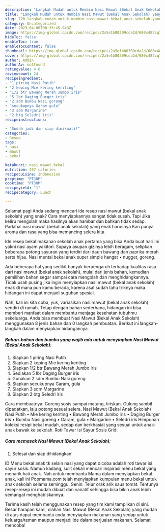 ```yaml
---
description: "Langkah Mudah untuk Membin Nasi Mawut (Bekal Anak Sekolah) yang Lezat"
title: "Langkah Mudah untuk Membin Nasi Mawut (Bekal Anak Sekolah) yang Lezat"
slug: 720-langkah-mudah-untuk-membin-nasi-mawut-bekal-anak-sekolah-yang-lezat
category: Uncategorized
date: 2023-04-06T00:33:45.943Z
image: https://img-global.cpcdn.com/recipes/2a5e1b80309cda2d/680x482cq70/nasi-mawut-bekal-anak-sekolah-foto-resep-utama.jpg
hideToc: false
enableToc: true
enableTocContent: false
thumbnail: https://img-global.cpcdn.com/recipes/2a5e1b80309cda2d/680x482cq70/nasi-mawut-bekal-anak-sekolah-foto-resep-utama.jpg
cover: https://img-global.cpcdn.com/recipes/2a5e1b80309cda2d/680x482cq70/nasi-mawut-bekal-anak-sekolah-foto-resep-utama.jpg
author: Admin
authorAv: notfound
ratingvalue: 4.6
reviewcount: 24
recipeingredient:
- "1 piring Nasi Putih"
- "2 keping Mie kering keriting"
- "1/2 btr Bawang Merah Jumbo iris"
- "5 lbr Daging Burger iris"
- "2 sdm Bumbu Nasi goreng"
- "secukupnya Garam gula"
- "3 sdm Margarine"
- "2 btg Seledri iris"
recipeinstructions:

- "Sudah jadi dan siap dinikmati!"
categories:
- Resep
tags:
- nasi
- mawut
- bekal

katakunci: nasi mawut bekal 
nutrition: 267 calories
recipecuisine: Indonesian
preptime: "PT38M"
cooktime: "PT38M"
recipeyield: "1"
recipecategory: Lunch

---
```



Selamat pagi Anda sedang mencari ide resep nasi mawut (bekal anak sekolah) yang enak? Cara menyiapkannya sangat tidak susah. Tapi Jika keliru mengolah maka hasilnya akan hambar dan bahkan tidak sedap. Padahal nasi mawut (bekal anak sekolah) yang enak harusnya Kan punya aroma dan rasa yang bisa memancing selera kita.


Ide resep bekal makanan sekolah anak pertama yang bisa Anda buat hari ini yakni nasi ayam yakitori. Supaya asupan gizinya lebih beragam, selipkan beberapa potong sayuran yang terdiri dari daun bawang dan paprika merah serta hijau. Nasi mentai bekal anak super simple hangat • nugget, goreng.

Ada beberapa hal yang sedikit banyak berpengaruh terhadap kualitas rasa dari nasi mawut (bekal anak sekolah), mulai dari jenis bahan, kemudian pemilihan bahan segar sampai cara mengolah dan menghidangkannya. Tidak usah pusing jika ingin menyiapkan nasi mawut (bekal anak sekolah) enak di mana pun kamu berada, karena asal sudah tahu triknya maka hidangan ini dapat menjadi suguhan spesial.


Nah, kali ini kita coba, yuk, variasikan nasi mawut (bekal anak sekolah) sendiri di rumah. Tetap dengan bahan sederhana, hidangan ini bisa memberi manfaat dalam membantu menjaga kesehatan tubuhmu sekeluarga. Anda bisa membuat Nasi Mawut (Bekal Anak Sekolah) menggunakan 8 jenis bahan dan 0 langkah pembuatan. Berikut ini langkah-langkah dalam menyiapkan hidangannya.

<!--inarticleads1-->

##### Bahan-bahan dan bumbu yang wajib ada untuk menyiapkan Nasi Mawut (Bekal Anak Sekolah):

1. Siapkan 1 piring Nasi Putih
1. Siapkan 2 keping Mie kering keriting
1. Siapkan 1/2 btr Bawang Merah Jumbo iris
1. Sediakan 5 lbr Daging Burger iris
1. Gunakan 2 sdm Bumbu Nasi goreng
1. Siapkan secukupnya Garam, gula
1. Siapkan 3 sdm Margarine
1. Siapkan 2 btg Seledri iris


Cara membuatnya: Goreng sosis sampai matang, tiriskan. Gulung sambil dipadatkan, lalu potong sesuai selera. Nasi Mawut (Bekal Anak Sekolah) Nasi Putih • Mie kering keriting • Bawang Merah Jumbo iris • Daging Burger iris • Bumbu Nasi goreng • Garam, gula • Margarine • Seledri iris Himpunan koleksi resipi bekal mudah, sedap dan berkhasiat yang sesuai untuk anak-anak bawak ke sekolah. Roti Tawar Isi Sayur Sosis Grid. 

<!--inarticleads2-->

##### Cara memasak Nasi Mawut (Bekal Anak Sekolah):


1. Selesai dan siap dihidangkan!

ID Menu bekal anak tk selain nasi yang dapat dicoba adalah roti tawar isi sayur sosis. Namun kadang, sulit sekali mencari inspirasi menu bekal yang menarik hati anak. Nah untuk membantu Mama dalam menyiapkan bekal anak, kali ini Popmama.com telah menyiapkan kumpulan menu bekal untuk anak sekolah selama seminggu. Senin: Telur orak arik saus tomat. Tentunya resep-resep ini mudah dibuat dan variatif sehingga bisa bikin anak lebih semangat menghabiskannya. 

Terima kasih telah menggunakan resep yang tim kami tampilkan di sini. Besar harapan kami, olahan Nasi Mawut (Bekal Anak Sekolah) yang mudah di atas dapat membantu anda menyiapkan makanan yang sedap untuk keluarga/teman maupun menjadi ide dalam berjualan makanan. Selamat mencoba!
